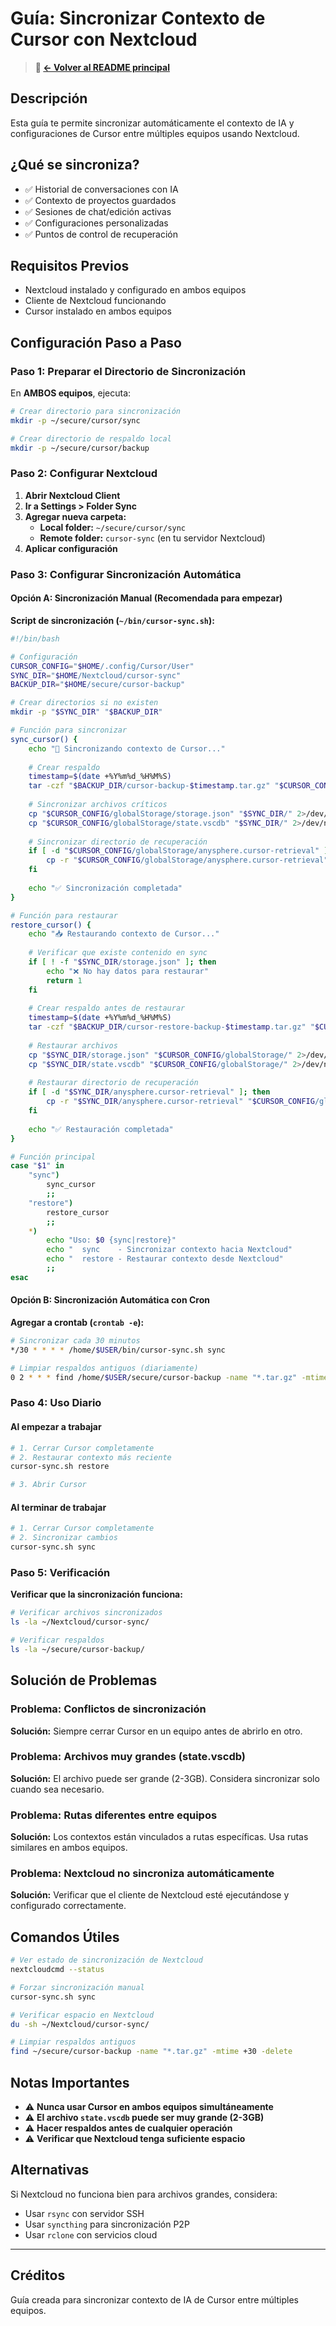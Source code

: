 # Guía: Sincronizar Contexto de Cursor con Nextcloud

> **📖 [← Volver al README principal](../README.md)**

## Descripción

Esta guía te permite sincronizar automáticamente el contexto de IA y configuraciones de Cursor entre múltiples equipos usando Nextcloud.

## ¿Qué se sincroniza?

- ✅ Historial de conversaciones con IA
- ✅ Contexto de proyectos guardados
- ✅ Sesiones de chat/edición activas
- ✅ Configuraciones personalizadas
- ✅ Puntos de control de recuperación

## Requisitos Previos

- Nextcloud instalado y configurado en ambos equipos
- Cliente de Nextcloud funcionando
- Cursor instalado en ambos equipos

## Configuración Paso a Paso

### Paso 1: Preparar el Directorio de Sincronización

En **AMBOS equipos**, ejecuta:

```bash
# Crear directorio para sincronización
mkdir -p ~/secure/cursor/sync

# Crear directorio de respaldo local
mkdir -p ~/secure/cursor/backup
```

### Paso 2: Configurar Nextcloud

1. **Abrir Nextcloud Client**
2. **Ir a Settings > Folder Sync**
3. **Agregar nueva carpeta:**
   - **Local folder:** `~/secure/cursor/sync`
   - **Remote folder:** `cursor-sync` (en tu servidor Nextcloud)
4. **Aplicar configuración**

### Paso 3: Configurar Sincronización Automática

#### Opción A: Sincronización Manual (Recomendada para empezar)

**Script de sincronización (`~/bin/cursor-sync.sh`):**

```bash
#!/bin/bash

# Configuración
CURSOR_CONFIG="$HOME/.config/Cursor/User"
SYNC_DIR="$HOME/Nextcloud/cursor-sync"
BACKUP_DIR="$HOME/secure/cursor-backup"

# Crear directorios si no existen
mkdir -p "$SYNC_DIR" "$BACKUP_DIR"

# Función para sincronizar
sync_cursor() {
    echo "🔄 Sincronizando contexto de Cursor..."
    
    # Crear respaldo
    timestamp=$(date +%Y%m%d_%H%M%S)
    tar -czf "$BACKUP_DIR/cursor-backup-$timestamp.tar.gz" "$CURSOR_CONFIG" 2>/dev/null
    
    # Sincronizar archivos críticos
    cp "$CURSOR_CONFIG/globalStorage/storage.json" "$SYNC_DIR/" 2>/dev/null
    cp "$CURSOR_CONFIG/globalStorage/state.vscdb" "$SYNC_DIR/" 2>/dev/null
    
    # Sincronizar directorio de recuperación
    if [ -d "$CURSOR_CONFIG/globalStorage/anysphere.cursor-retrieval" ]; then
        cp -r "$CURSOR_CONFIG/globalStorage/anysphere.cursor-retrieval" "$SYNC_DIR/"
    fi
    
    echo "✅ Sincronización completada"
}

# Función para restaurar
restore_cursor() {
    echo "📥 Restaurando contexto de Cursor..."
    
    # Verificar que existe contenido en sync
    if [ ! -f "$SYNC_DIR/storage.json" ]; then
        echo "❌ No hay datos para restaurar"
        return 1
    fi
    
    # Crear respaldo antes de restaurar
    timestamp=$(date +%Y%m%d_%H%M%S)
    tar -czf "$BACKUP_DIR/cursor-restore-backup-$timestamp.tar.gz" "$CURSOR_CONFIG" 2>/dev/null
    
    # Restaurar archivos
    cp "$SYNC_DIR/storage.json" "$CURSOR_CONFIG/globalStorage/" 2>/dev/null
    cp "$SYNC_DIR/state.vscdb" "$CURSOR_CONFIG/globalStorage/" 2>/dev/null
    
    # Restaurar directorio de recuperación
    if [ -d "$SYNC_DIR/anysphere.cursor-retrieval" ]; then
        cp -r "$SYNC_DIR/anysphere.cursor-retrieval" "$CURSOR_CONFIG/globalStorage/"
    fi
    
    echo "✅ Restauración completada"
}

# Función principal
case "$1" in
    "sync")
        sync_cursor
        ;;
    "restore")
        restore_cursor
        ;;
    *)
        echo "Uso: $0 {sync|restore}"
        echo "  sync    - Sincronizar contexto hacia Nextcloud"
        echo "  restore - Restaurar contexto desde Nextcloud"
        ;;
esac
```

#### Opción B: Sincronización Automática con Cron

**Agregar a crontab (`crontab -e`):**

```bash
# Sincronizar cada 30 minutos
*/30 * * * * /home/$USER/bin/cursor-sync.sh sync

# Limpiar respaldos antiguos (diariamente)
0 2 * * * find /home/$USER/secure/cursor-backup -name "*.tar.gz" -mtime +7 -delete
```

### Paso 4: Uso Diario

#### Al empezar a trabajar

```bash
# 1. Cerrar Cursor completamente
# 2. Restaurar contexto más reciente
cursor-sync.sh restore

# 3. Abrir Cursor
```

#### Al terminar de trabajar

```bash
# 1. Cerrar Cursor completamente
# 2. Sincronizar cambios
cursor-sync.sh sync
```

### Paso 5: Verificación

**Verificar que la sincronización funciona:**

```bash
# Verificar archivos sincronizados
ls -la ~/Nextcloud/cursor-sync/

# Verificar respaldos
ls -la ~/secure/cursor-backup/
```

## Solución de Problemas

### Problema: Conflictos de sincronización

**Solución:** Siempre cerrar Cursor en un equipo antes de abrirlo en otro.

### Problema: Archivos muy grandes (state.vscdb)

**Solución:** El archivo puede ser grande (2-3GB). Considera sincronizar solo cuando sea necesario.

### Problema: Rutas diferentes entre equipos

**Solución:** Los contextos están vinculados a rutas específicas. Usa rutas similares en ambos equipos.

### Problema: Nextcloud no sincroniza automáticamente

**Solución:** Verificar que el cliente de Nextcloud esté ejecutándose y configurado correctamente.

## Comandos Útiles

```bash
# Ver estado de sincronización de Nextcloud
nextcloudcmd --status

# Forzar sincronización manual
cursor-sync.sh sync

# Verificar espacio en Nextcloud
du -sh ~/Nextcloud/cursor-sync/

# Limpiar respaldos antiguos
find ~/secure/cursor-backup -name "*.tar.gz" -mtime +30 -delete
```

## Notas Importantes

- ⚠️ **Nunca usar Cursor en ambos equipos simultáneamente**
- ⚠️ **El archivo `state.vscdb` puede ser muy grande (2-3GB)**
- ⚠️ **Hacer respaldos antes de cualquier operación**
- ⚠️ **Verificar que Nextcloud tenga suficiente espacio**

## Alternativas

Si Nextcloud no funciona bien para archivos grandes, considera:

- Usar `rsync` con servidor SSH
- Usar `syncthing` para sincronización P2P
- Usar `rclone` con servicios cloud

---

## Créditos

Guía creada para sincronizar contexto de IA de Cursor entre múltiples equipos.
